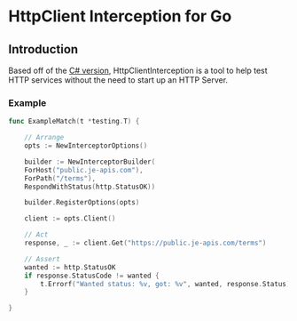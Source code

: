 # HttpClient Interception for Go

## Introduction

Based off of the [C# version](https://github.com/justeat/httpclient-interception), HttpClientInterception is a tool to help test HTTP services without the need to start up an HTTP Server.

### Example

```go
func ExampleMatch(t *testing.T) {

	// Arrange
	opts := NewInterceptorOptions()

	builder := NewInterceptorBuilder(
    ForHost("public.je-apis.com"),
    ForPath("/terms"),
    RespondWithStatus(http.StatusOK))

    builder.RegisterOptions(opts)

    client := opts.Client()

    // Act
    response, _ := client.Get("https://public.je-apis.com/terms")

    // Assert
    wanted := http.StatusOK
    if response.StatusCode != wanted {
        t.Errorf("Wanted status: %v, got: %v", wanted, response.Status)
    }

}

```

